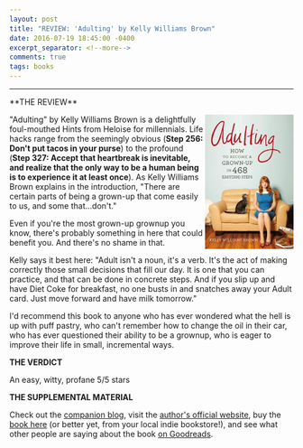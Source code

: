 ```yaml
---
layout: post
title: "REVIEW: 'Adulting' by Kelly Williams Brown"
date: 2016-07-19 18:45:00 -0400
excerpt_separator: <!--more-->
comments: true
tags: books
---
```

<hr class="books">
**THE REVIEW**

<a href="https://www.amazon.com/dp/B0092XHVD0/ref=dp-kindle-redirect?_encoding=UTF8&btkr=1#navbar"><img src="/assets/adulting-kelly-williams-brown.jpg" width=157 height=238 style="float: right"></a>
"Adulting" by Kelly Williams Brown is a delightfully foul-mouthed Hints from Heloise for millennials. Life hacks range from the seemingly obvious (**Step 256: Don't put tacos in your purse**) to the profound (**Step 327: Accept that heartbreak is inevitable, and realize that the only way to be a human being is to experience it at least once**). As Kelly Williams Brown explains in the introduction, "There are certain parts of being a grown-up that come easily to us, and some that...don't." 

<!--more-->
Even if you're the most grown-up grownup you know, there's probably something in here that could benefit you. And there's no shame in that.

Kelly says it best here: "Adult isn't a noun, it's a verb. It's the act of making correctly those small decisions that fill our day. It is one that you can practice, and that can be done in concrete steps. And if you slip up and have Diet Coke for breakfast, no one busts in and snatches away your Adult card. Just move forward and have milk tomorrow."

I'd recommend this book to anyone who has ever wondered what the hell is up with puff pastry, who can't remember how to change the oil in their car, who has ever questioned their ability to be a grownup, who is eager to improve their life in small, incremental ways.

**THE VERDICT**

An easy, witty, profane 5/5 stars

**THE SUPPLEMENTAL MATERIAL**

Check out the [companion blog](http://adultingblog.com/), visit the [author's official website](http://kellywilliamsbrown.com/), buy the [book here](https://www.amazon.com/dp/B0092XHVD0/ref=dp-kindle-redirect?_encoding=UTF8&btkr=1#navbar) (or better yet, from your local indie bookstore!), and see what other people are saying about the book [on Goodreads](https://www.goodreads.com/book/show/15791144-adulting).
<body class="books">
</body>


